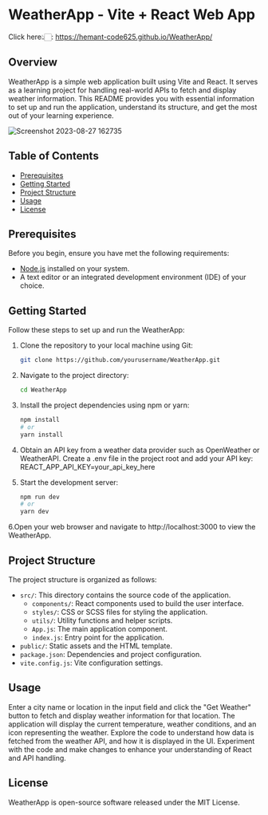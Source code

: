 # WeatherApp - Vite + React Web App
Click here👆🏻: https://hemant-code625.github.io/WeatherApp/
## Overview

WeatherApp is a simple web application built using Vite and React. It serves as a learning project for handling real-world APIs to fetch and display weather information. This README provides you with essential information to set up and run the application, understand its structure, and get the most out of your learning experience.

![Screenshot 2023-08-27 162735](https://github.com/hemant-code625/WeatherApp/assets/111212867/9d6a0711-95e9-425a-b94f-b976336fd2e7)


## Table of Contents

- [Prerequisites](#prerequisites)
- [Getting Started](#getting-started)
- [Project Structure](#project-structure)
- [Usage](#usage)
- [License](#license)


## Prerequisites

Before you begin, ensure you have met the following requirements:

- [Node.js](https://nodejs.org/) installed on your system.
- A text editor or an integrated development environment (IDE) of your choice.

## Getting Started

Follow these steps to set up and run the WeatherApp:

1. Clone the repository to your local machine using Git:

   ```bash
   git clone https://github.com/yourusername/WeatherApp.git

2. Navigate to the project directory:
   ```bash
   cd WeatherApp

3. Install the project dependencies using npm or yarn: 
   ```bash
   npm install
   # or
   yarn install

4. Obtain an API key from a weather data provider such as OpenWeather or WeatherAPI. Create a .env file in the project root and add your API key:
REACT_APP_API_KEY=your_api_key_here

5. Start the development server:
   ```bash
   npm run dev
   # or
   yarn dev

6.Open your web browser and navigate to http://localhost:3000 to view the WeatherApp.

## Project Structure

The project structure is organized as follows:

- `src/`: This directory contains the source code of the application.
  - `components/`: React components used to build the user interface.
  - `styles/`: CSS or SCSS files for styling the application.
  - `utils/`: Utility functions and helper scripts.
  - `App.js`: The main application component.
  - `index.js`: Entry point for the application.
- `public/`: Static assets and the HTML template.
- `package.json`: Dependencies and project configuration.
- `vite.config.js`: Vite configuration settings.

## Usage
Enter a city name or location in the input field and click the "Get Weather" button to fetch and display weather information for that location.
The application will display the current temperature, weather conditions, and an icon representing the weather.
Explore the code to understand how data is fetched from the weather API, and how it is displayed in the UI.
Experiment with the code and make changes to enhance your understanding of React and API handling.

## License
WeatherApp is open-source software released under the MIT License.
